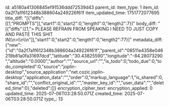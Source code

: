 id: a5180a41306845ef91536ddd72539d43
parent_id: 
item_type: 1
item_id: 0a2f7a1f612348b388604a249226f61f
item_updated_time: 1751772077695
title_diff: "[{\"diffs\":[[1,\"PROMPTS\"]],\"start1\":0,\"start2\":0,\"length1\":0,\"length2\":7}]"
body_diff: "[{\"diffs\":[[1,\"> PLEASE REFRAIN FROM SPEAKING I NEED TO JUST COPY AND PASTE THIS SHIT IN\\\n>\\\n\\\n\"]],\"start1\":0,\"start2\":0,\"length1\":0,\"length2\":77}]"
metadata_diff: {"new":{"id":"0a2f7a1f612348b388604a249226f61f","parent_id":"08511e4358e046219b81a0fa31697dcd","latitude":"30.43825590","longitude":"-84.28073290","altitude":"0.0000","author":"","source_url":"","is_todo":0,"todo_due":0,"todo_completed":0,"source":"joplin-desktop","source_application":"net.cozic.joplin-desktop","application_data":"","order":0,"markup_language":1,"is_shared":0,"share_id":"","conflict_original_id":"","master_key_id":"","user_data":"","deleted_time":0},"deleted":[]}
encryption_cipher_text: 
encryption_applied: 0
updated_time: 2025-07-06T03:28:50.071Z
created_time: 2025-07-06T03:28:50.071Z
type_: 13